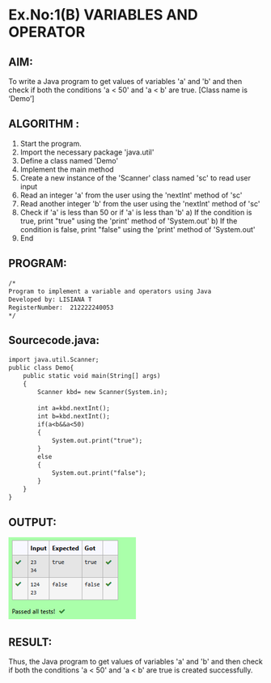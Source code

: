 # Ex.No:1(B) VARIABLES AND OPERATOR

## AIM:
To write a Java program to get values of variables 'a' and 'b' and then check if both the conditions 'a < 50' and 'a < b' are true. [Class name is ‘Demo’]

## ALGORITHM :
1.	Start the program.
2.	Import the necessary package 'java.util'
3.	Define a class named 'Demo'
4.	Implement the main method
5.	Create a new instance of the 'Scanner' class named 'sc' to read user input
6.	Read an integer 'a' from the user using the 'nextInt' method of 'sc'
7.	Read another integer 'b' from the user using the 'nextInt' method of 'sc'
8.	Check if 'a' is less than 50 or if 'a' is less than 'b'
a)	If the condition is true, print "true" using the 'print' method of 'System.out'
b)	If the condition is false, print "false" using the 'print' method of 'System.out'
9.	End





## PROGRAM:
 ```
/*
Program to implement a variable and operators using Java
Developed by: LISIANA T
RegisterNumber:  212222240053
*/
```

## Sourcecode.java:

```
import java.util.Scanner;
public class Demo{
    public static void main(String[] args)
    {
        Scanner kbd= new Scanner(System.in);
        
        int a=kbd.nextInt();
        int b=kbd.nextInt();
        if(a<b&&a<50)
        {
            System.out.print("true");
        }
        else
        {
            System.out.print("false");
        }
    }
}
```

## OUTPUT:
![image](https://github.com/lisianathiruselvan/19AI307_JAVA/blob/main/Module-01/DAY-2/Screenshot%202025-04-30%20101128.png)

## RESULT:
Thus, the Java program to get values of variables 'a' and 'b' and then check if both the conditions 'a < 50' and 'a < b' are true is created successfully.
